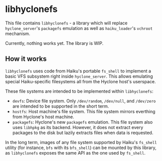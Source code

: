 # libhyclonefs

This file contains `libhyclonefs` - a library which will replace `hyclone_server`'s `packagefs` emulation as well as `haiku_loader`'s `vchroot` mechanism.

Currently, nothing works yet. The library is WIP.

## How it works

`libhyclonefs` uses code from Haiku's portable `fs_shell` to implement a basic VFS subsystem right inside `hyclone_server`. This allows emulating special Haiku-specific filesystems
all from the Hyclone host's userspace.

These file systems are intended to be implemented within `libhyclonefs`:
- `devfs`: Device file system. Only `/dev/random`, `/dev/null`, and `/dev/zero` are intended to be supported in the short term.
- `hostfs`: Host machine's file system. This file system mirrors everthing from Hyclone's host machine.
- `packagefs`: Hyclone's new `packagefs` emulation. This file system also uses `libhpkg` as its backend. However, it does not extract every packages to the disk but lazily extracts files when data is requested.

In the long term, images of any file system supported by Haiku's `fs_shell` utility (for instance, `bfs` with its `bfs_shell`) can be mounted by this library, as `libhyclonefs` exposes the same API as the one used by `fs_shell`.